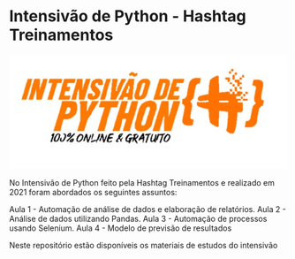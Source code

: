 # Intensivão de Python - Hashtag Treinamentos

![Intensivão Python](intensivao.jpg)

No Intensivão de Python feito pela Hashtag Treinamentos e realizado em 2021 foram abordados os seguintes assuntos:

Aula 1 - Automação de análise de dados e elaboração de relatórios.
Aula 2 - Análise de dados utilizando Pandas.
Aula 3 - Automação de processos usando Selenium.
Aula 4 - Modelo de previsão de resultados

Neste repositório estão disponíveis os materiais de estudos do intensivão
